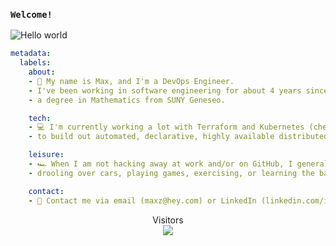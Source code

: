 ### `Welcome!`
<img src="https://raw.githubusercontent.com/s1dequest/s1dequest/master/resources/bg.png" alt="Hello world">

```yaml
metadata:
  labels:
    about: 
    - 🌊 My name is Max, and I'm a DevOps Engineer.  
    - I've been working in software engineering for about 4 years since graduating with 
    - a degree in Mathematics from SUNY Geneseo.

    tech:
    - 💻 I'm currently working a lot with Terraform and Kubernetes (checkout my repo s1dequest/turbo!)
    - to build out automated, declarative, highly available distributed systems.

    leisure:
    - 🏎️ When I am not hacking away at work and/or on GitHub, I generally spend my time 
    - drooling over cars, playing games, exercising, or learning the banjo.

    contact: 
    - 📮 Contact me via email (maxz@hey.com) or LinkedIn (linkedin.com/in/max-zintel).  
```

<p align="center"> 
  Visitors<br>
  <img src="https://profile-counter.glitch.me/s1dequest/count.svg" />
</p>
